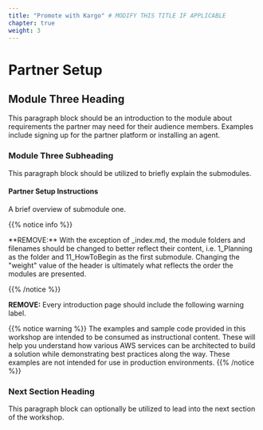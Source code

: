 ```yaml
---
title: "Promote with Kargo" # MODIFY THIS TITLE IF APPLICABLE
chapter: true
weight: 3
---
```


# Partner Setup <!-- MODIFY THIS HEADING -->

## Module Three Heading <!-- MODIFY THIS SUBHEADING -->

This paragraph block should be an introduction to the module about requirements the partner may need for their audience members. Examples include signing up for the partner platform or installing an agent.

### Module Three Subheading <!-- MODIFY THIS SUBHEADING -->
This paragraph block should be utilized to briefly explain the submodules. <br>

#### Partner Setup Instructions <!-- MODIFY THIS SUBHEADING IF APPLICABLE -->
A brief overview of submodule one.

{{% notice info %}}
<p style='text-align: left;'>
**REMOVE:** With the exception of _index.md, the module folders and filenames should be changed to better reflect their content, i.e. 1_Planning as the folder and 11_HowToBegin as the first submodule. Changing the "weight" value of the header is ultimately what reflects the order the modules are presented.
</p>
{{% /notice %}}

**REMOVE:** Every introduction page should include the following warning label.

{{% notice warning %}}
The examples and sample code provided in this workshop are intended to be consumed as instructional content. These will help you understand how various AWS services can be architected to build a solution while demonstrating best practices along the way. These examples are not intended for use in production environments.
{{% /notice %}}

### Next Section Heading <!-- MODIFY THIS HEADING -->
This paragraph block can optionally be utilized to lead into the next section of the workshop.
